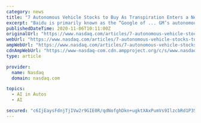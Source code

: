```yaml
---
category: news
title: "7 Autonomous Vehicle Stocks to Buy As Transpiration Enters a New Era"
excerpt: "Baidu is primarily known as the “Google of ... GM’s autonomous vehicle unit Cruise announced on Oct. 15 that it was granted self-driving permission in San Francisco. The permit allows Cruise ..."
publishedDateTime: 2020-11-06T10:11:00Z
originalUrl: "https://www.nasdaq.com/articles/7-autonomous-vehicle-stocks-to-buy-as-transpiration-enters-a-new-era-2020-11-06?time=1604805061"
webUrl: "https://www.nasdaq.com/articles/7-autonomous-vehicle-stocks-to-buy-as-transpiration-enters-a-new-era-2020-11-06?time=1604805061"
ampWebUrl: "https://www.nasdaq.com/articles/7-autonomous-vehicle-stocks-to-buy-as-transpiration-enters-a-new-era-2020-11-06?amp"
cdnAmpWebUrl: "https://www-nasdaq-com.cdn.ampproject.org/c/s/www.nasdaq.com/articles/7-autonomous-vehicle-stocks-to-buy-as-transpiration-enters-a-new-era-2020-11-06?amp"
type: article

provider:
  name: Nasdaq
  domain: nasdaq.com

topics:
  - AI in Autos
  - AI

secured: "c6IjEaysFdnjTjIVw2r9GIE0R/qdNofghDkn+ugktXAxPumVs9IlzcbRd1P3SOjZjLDd5N984Gy9HccVmOg6r3pRboO69u2Bs1yYpkz4PB+Czsjn+qnFlc+oo/BlQnF1wJ3ACk9SeTKDvf2FPKVITx5M4MiLMseN3UZjVt17ZlEyfjJqB2THDrmtOcX1fgazoStbLDvo9RL8zWdrrr59JJtrL4z6NCzybqaBDeDoMQC8L4gBEtzeHrG6C1Tpp7jpXhvlPhUVGOC7YB3D1rrz2tnd7t6sFDigZKFG+5UdOYbBuLPmkorG6sI7PR4JvL9e200/xlmyeB6R11nMFzDr6iQcpLgJuCJKpDNuztA3wS0=;NASKclxGmqhAQC3OGO7iBA=="
---
```


